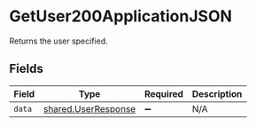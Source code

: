 # GetUser200ApplicationJSON

Returns the user specified.


## Fields

| Field                                                      | Type                                                       | Required                                                   | Description                                                |
| ---------------------------------------------------------- | ---------------------------------------------------------- | ---------------------------------------------------------- | ---------------------------------------------------------- |
| `data`                                                     | [shared.UserResponse](../../models/shared/userresponse.md) | :heavy_minus_sign:                                         | N/A                                                        |